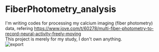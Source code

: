 # FiberPhotometry_analysis

I'm writing codes for processing my calcium imaging (fiber photometry) data, refering https://www.jove.com/t/60278/multi-fiber-photometry-to-record-neural-activity-freely-moving  
This project is merely for my study, I don't own anything.  
![export](https://user-images.githubusercontent.com/75618251/107919131-2c1ca700-6fae-11eb-82d1-5146ab316a72.jpg)
